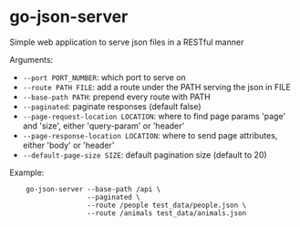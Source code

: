 # go-json-server
Simple web application to serve json files in a RESTful manner

Arguments:
 * `--port PORT_NUMBER`: which port to serve on
 * `--route PATH FILE`: add a route under the PATH serving the json in FILE
 * `--base-path PATH`: prepend every route with PATH
 * `--paginated`: paginate responses (default false)
 * `--page-request-location LOCATION`: where to find page params 'page' and 'size', either 'query-param' or 'header'
 * `--page-response-location LOCATION`: where to send page attributes, either 'body' or 'header'
 * `--default-page-size SIZE`: default pagination size (default to 20)

Example:
```
    go-json-server --base-path /api \
                   --paginated \
                   --route /people test_data/people.json \
                   --route /animals test_data/animals.json
```
